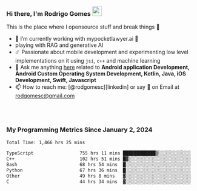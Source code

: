 
### Hi there, I'm Rodrigo Gomes <img src="https://media.giphy.com/media/hvRJCLFzcasrR4ia7z/giphy.gif" width="25px">
This is the place where I opensource stuff and break things 🤣
- 🔭 I’m currently working with mypocketlawyer.ai 💜
- playing with RAG and generative AI
- ☄️ Passionate about mobile development and experimenting low level implementations on it using `jsi`, `c++` and machine learning
- 💬 Ask me anything [here](https://github.com/rodgomesc/rodgomesc/issues) related to <b>Android application Development, Android Custom Operating System Development, Kotlin, Java, iOS Development, Swift, Javascript</b>
- 📫 How to reach me: [@rodgomesc][linkedin] or say 👋 on Email at [rodgomesc@gmail.com](mailto:rodgomesc@gmail.com)


<br/>

<!-- 
<picture>
  <img src="/github-metrics.svg" alt="Metrics">
</picture>
-->

</br>

### My Programming Metrics Since January 2, 2024 


<!--START_SECTION:waka-->

```txt
Total Time: 1,466 hrs 25 mins

TypeScript                 755 hrs 11 mins ████████████▒░░░░░░░░░░░░   49.83 %
C++                        102 hrs 51 mins █▓░░░░░░░░░░░░░░░░░░░░░░░   06.79 %
Bash                       68 hrs 54 mins  █░░░░░░░░░░░░░░░░░░░░░░░░   04.55 %
Python                     67 hrs 36 mins  █░░░░░░░░░░░░░░░░░░░░░░░░   04.46 %
Other                      49 hrs 8 mins   ▓░░░░░░░░░░░░░░░░░░░░░░░░   03.24 %
C                          44 hrs 34 mins  ▓░░░░░░░░░░░░░░░░░░░░░░░░   02.94 %
```

<!--END_SECTION:waka-->
